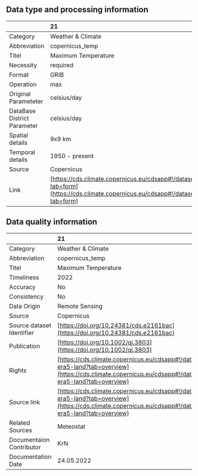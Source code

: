 ## Data type and processing information 

|                             | 21                                                                                                                                                                     | Description                                                                                                                                                            |
|:----------------------------|:-----------------------------------------------------------------------------------------------------------------------------------------------------------------------|:-----------------------------------------------------------------------------------------------------------------------------------------------------------------------|
| Category                    | Weather & Climate                                                                                                                                                      | Weather & Climate                                                                                                                                                      |
| Abbreviation                | copernicus_temp                                                                                                                                                        | copernicus_temp                                                                                                                                                        |
| Titel                       | Maximum Temperature                                                                                                                                                    | Minumum Temperature                                                                                                                                                    |
| Necessity                   | required                                                                                                                                                               | required                                                                                                                                                               |
| Format                      | GRIB                                                                                                                                                                   | GRIB                                                                                                                                                                   |
| Operation                   | max                                                                                                                                                                    | min                                                                                                                                                                    |
| Original Parameteter        | celsius/day                                                                                                                                                            | celsius/day                                                                                                                                                            |
| DataBase District Parameter | celsius/day                                                                                                                                                            | celsius/day                                                                                                                                                            |
| Spatial details             | 9x9 km                                                                                                                                                                 | 9x9 km                                                                                                                                                                 |
| Temporal details            | 1950 - present                                                                                                                                                         | 1950 - present                                                                                                                                                         |
| Source                      | Copernicus                                                                                                                                                             | Copernicus                                                                                                                                                             |
| Link                        | [https://cds.climate.copernicus.eu/cdsapp#!/dataset/10.24381/cds.e2161bac?tab=form](https://cds.climate.copernicus.eu/cdsapp#!/dataset/10.24381/cds.e2161bac?tab=form) | [https://cds.climate.copernicus.eu/cdsapp#!/dataset/10.24381/cds.e2161bac?tab=form](https://cds.climate.copernicus.eu/cdsapp#!/dataset/10.24381/cds.e2161bac?tab=form) |

## Data quality information 

|                           | 21                                                                                                                                                                           | Description                                                                                                                                                                  |
|:--------------------------|:-----------------------------------------------------------------------------------------------------------------------------------------------------------------------------|:-----------------------------------------------------------------------------------------------------------------------------------------------------------------------------|
| Category                  | Weather & Climate                                                                                                                                                            | Weather & Climate                                                                                                                                                            |
| Abbreviation              | copernicus_temp                                                                                                                                                              | copernicus_temp                                                                                                                                                              |
| Titel                     | Maximum Temperature                                                                                                                                                          | Minumum Temperature                                                                                                                                                          |
| Timeliness                | 2022                                                                                                                                                                         | 2022                                                                                                                                                                         |
| Accuracy                  | No                                                                                                                                                                           | No                                                                                                                                                                           |
| Consistency               | No                                                                                                                                                                           | No                                                                                                                                                                           |
| Data Origin               | Remote Sensing                                                                                                                                                               | Remote Sensing                                                                                                                                                               |
| Source                    | Copernicus                                                                                                                                                                   | Copernicus                                                                                                                                                                   |
| Source dataset Identifier | [https://doi.org/10.24381/cds.e2161bac](https://doi.org/10.24381/cds.e2161bac)                                                                                               | [https://doi.org/10.24381/cds.e2161bac](https://doi.org/10.24381/cds.e2161bac)                                                                                               |
| Publication               | [https://doi.org/10.1002/qj.3803](https://doi.org/10.1002/qj.3803)                                                                                                           | [https://doi.org/10.1002/qj.3803](https://doi.org/10.1002/qj.3803)                                                                                                           |
| Rights                    | [https://cds.climate.copernicus.eu/cdsapp#!/dataset/reanalysis-era5-land?tab=overview](https://cds.climate.copernicus.eu/cdsapp#!/dataset/reanalysis-era5-land?tab=overview) | [https://cds.climate.copernicus.eu/cdsapp#!/dataset/reanalysis-era5-land?tab=overview](https://cds.climate.copernicus.eu/cdsapp#!/dataset/reanalysis-era5-land?tab=overview) |
| Source link               | [https://cds.climate.copernicus.eu/cdsapp#!/dataset/reanalysis-era5-land?tab=overview](https://cds.climate.copernicus.eu/cdsapp#!/dataset/reanalysis-era5-land?tab=overview) | [https://cds.climate.copernicus.eu/cdsapp#!/dataset/reanalysis-era5-land?tab=overview](https://cds.climate.copernicus.eu/cdsapp#!/dataset/reanalysis-era5-land?tab=overview) |
| Related Sources           | Meteostat                                                                                                                                                                    | Meteostat                                                                                                                                                                    |
| Documentaion Contributor  | KrN                                                                                                                                                                          | KrN                                                                                                                                                                          |
| Documentation Date        | 24.05.2022                                                                                                                                                                   | 24.05.2022                                                                                                                                                                   |